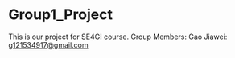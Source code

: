# Group1_Project
This is our project for SE4GI course.
Group Members:
Gao Jiawei: g121534917@gmail.com
